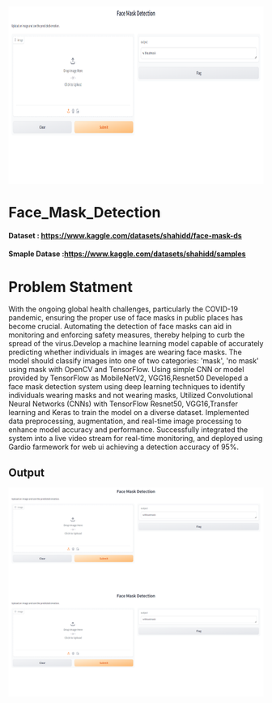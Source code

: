 <img align="center" alt="coding" width="4800" height="350" src="https://github.com/mshahid7863/Face_Mask_Detection/blob/main/GUI.png" height="30" width="40">

# Face_Mask_Detection
#### Dataset : https://www.kaggle.com/datasets/shahidd/face-mask-ds
#### Smaple Datase :https://www.kaggle.com/datasets/shahidd/samples

# Problem Statment
With the ongoing global health challenges, particularly the COVID-19 pandemic, ensuring the proper use of face masks in public places has become crucial. Automating the detection of face masks can aid in monitoring and enforcing safety measures, thereby helping to curb the spread of the virus.Develop a machine learning model capable of accurately predicting whether individuals in images are wearing face masks. The model should classify images into one of two categories: 'mask', 'no mask'
using mask with OpenCV and TensorFlow. Using simple CNN or model provided by TensorFlow as MobileNetV2, VGG16,Resnet50 
Developed a face mask detection system using deep learning techniques to identify individuals wearing masks and  not wearing masks,  Utilized Convolutional Neural Networks (CNNs) with TensorFlow Resnet50, VGG16,Transfer learning and  Keras to train the model on a diverse dataset. Implemented data preprocessing, augmentation, and real-time image processing to enhance model accuracy and performance. Successfully integrated the system into a live video stream for real-time monitoring, and deployed using Gardio farmework for web ui achieving a detection accuracy of 95%. 


## Output
<img align="left" alt="coding" width="600"  src="https://github.com/mshahid7863/Face_Mask_Detection/blob/main/GUI.png" >  

<img align="right" alt="coding" width="600"  src="https://github.com/mshahid7863/Face_Mask_Detection/blob/main/GUI.png" >
